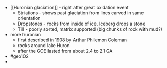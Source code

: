 - [[Huronian glaciation]] - right after great oxidation event
	- Striations - shows past glaciation from lines carved in same orientation
	- Dropstones - rocks from inside of ice. Iceberg drops a stone 
	- Till - poorly sorted, matrix supported (big chunks of rock with mud?)
- more huronian
	- first described in 1908 by Arthur Philemon Coleman
	- rocks around lake Huron
	- after the GOE lasted from about 2.4 to 2.1 GA
- #geo102 
- 